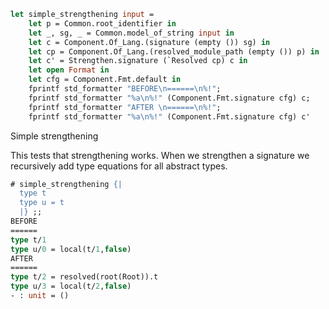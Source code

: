```ocaml
let simple_strengthening input =
    let p = Common.root_identifier in
    let _, sg, _ = Common.model_of_string input in
    let c = Component.Of_Lang.(signature (empty ()) sg) in
    let cp = Component.Of_Lang.(resolved_module_path (empty ()) p) in
    let c' = Strengthen.signature (`Resolved cp) c in
    let open Format in
    let cfg = Component.Fmt.default in
    fprintf std_formatter "BEFORE\n======\n%!";
    fprintf std_formatter "%a\n%!" (Component.Fmt.signature cfg) c;
    fprintf std_formatter "AFTER \n======\n%!";
    fprintf std_formatter "%a\n%!" (Component.Fmt.signature cfg) c'
```

Simple strengthening

This tests that strengthening works. When we strengthen a signature we recursively add
type equations for all abstract types.

```ocaml
# simple_strengthening {|
  type t
  type u = t
  |} ;;
BEFORE
======
type t/1
type u/0 = local(t/1,false)
AFTER
======
type t/2 = resolved(root(Root)).t
type u/3 = local(t/2,false)
- : unit = ()
```
